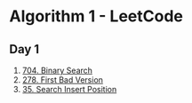 # Algorithm 1 - LeetCode

## Day 1

1. [704. Binary Search](https://leetcode.com/problems/binary-search/)
2. [278. First Bad Version](https://leetcode.com/problems/first-bad-version/)
3. [35. Search Insert Position](https://leetcode.com/problems/search-insert-position/)
